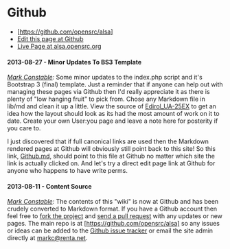 # Github

- [https://github.com/opensrc/alsa]
- [Edit this page at Github]
- [Live Page at alsa.opensrc.org]

#### 2013-08-27 - Minor Updates To BS3 Template

_[Mark Constable]:_ Some minor updates to the index.php script and it's
Bootstrap 3 (final) template. Just a reminder that if anyone can help out with
managing these pages via Github then I'd really appreciate it as there is plenty
of "low hanging fruit" to pick from. Chose any Markdown file in lib/md and
clean it up a little. View the source of [Edirol_UA-25EX] to get an idea how
the layout should look as its had the most amount of work on it to date. Create
your own User:you page and leave a note here for posterity if you care to.

I just discovered that if full canonical links are used then the Markdown
rendered pages at Github will obviously still point back to this site! So this
link, [Github.md], should point to this file at Github no matter which site the
link is actually clicked on. And let's try a direct edit page link at Github
for anyone who happens to have write perms.

#### 2013-08-11 - Content Source

_[Mark Constable]:_ The contents of this "wiki" is now at Github and has been
crudely converted to Markdown format. If you have a Github account then feel
free to [fork the project] and [send a pull request] with any updates or new
pages. The main repo is at [https://github.com/opensrc/alsa] so any issues or
ideas can be added to the [Github issue tracker] or email the site admin
directly at [markc@renta.net].

[Mark Constable]: http://alsa.opensrc.org/User:Markc
[fork the project]: https://help.github.com/articles/fork-a-repo
[send a pull request]: https://help.github.com/articles/using-pull-requests
[Github issue tracker]: https://github.com/opensrc/alsa/issues
[markc@renta.net]: mailto:markc@renta.net
[Edirol_UA-25EX]: http://alsa.opensrc.org/Edirol_UA-25EX
[Github.md]: https://github.com/opensrc/alsa/blob/master/lib/md/Github.md
[Edit this page at Github]: https://github.com/opensrc/alsa/edit/master/lib/md/Github.md
[https://github.com/opensrc/alsa]: https://github.com/opensrc/alsa
[Live Page at alsa.opensrc.org]: http://alsa.opensrc.org/Github
